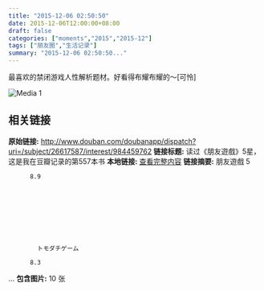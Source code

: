 ```yaml
---
title: "2015-12-06 02:50:50"
date: 2015-12-06T12:00:00+08:00
draft: false
categories: ["moments","2015","2015-12"]
tags: ["朋友圈","生活记录"]
summary: "2015-12-06 02:50:50..."
---
```


最喜欢的禁闭游戏人性解析题材。好看得布耀布耀的～[可怜]

![Media 1](/Moments/photos/2015-12-06/201512060250500.jpg)

## 相关链接

**原始链接:** http://www.douban.com/doubanapp/dispatch?uri=/subject/26617587/interest/984459762
**链接标题:** 读过《朋友遊戲》5星，这是我在豆瓣记录的第557本书
**本地链接:** [查看完整内容](/link_content/2015/12/2015-12-06-2/link_content/)
**链接摘要:** 朋友遊戲 5
          
          8.9
        
      
      
      
        
            
        
        
          
            トモダチゲーム
          
          8.3
        
      
      
      
        
   ...
**包含图片:** 10 张

